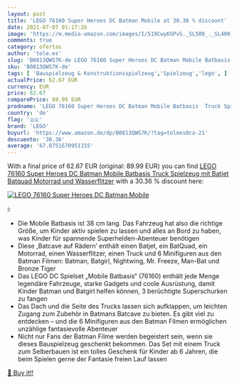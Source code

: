 ```yaml
---
layout: post
title: 'LEGO 76160 Super Heroes DC Batman Mobile at 30.36 % discount'
date: 2021-07-07 01:17:26
image: 'https://m.media-amazon.com/images/I/519CwyKGPvS._SL500_._SL400_.jpg'
comments: true
category: ofertas
author: 'tole.es'
slug: 'B0813QWS7K-de LEGO 76160 Super Heroes DC Batman Mobile Batbasis Truck...'
sku: 'B0813QWS7K-de'
tags: [ 'Bauspielzeug & Konstruktionsspielzeug','Spielzeug','lego', ]
actualPrice: 62.67 EUR
currency: EUR
price: 62.67
comparePrice: 89.99 EUR
prodname: 'LEGO 76160 Super Heroes DC Batman Mobile Batbasis  Truck Spielzeug mit Batjet  Batquad  Motorrad und Wasserflitzer'
country: 'de'
flag: '🇩🇪'
brand: 'LEGO'
buyurl: 'https://www.amazon.de/dp/B0813QWS7K/?tag=tolees0ca-21'
descuento: '30.36'
average: '67.0751670951155'
---
```


With a final price of 62.67 EUR (original: 89.99 EUR) you can find [LEGO 76160 Super Heroes DC Batman Mobile Batbasis  Truck Spielzeug mit Batjet  Batquad  Motorrad und Wasserflitzer](https://www.amazon.de/dp/B0813QWS7K/?tag=tolees0ca-21) with a  30.36 % discount here:

[![LEGO 76160 Super Heroes DC Batman Mobile](https://m.media-amazon.com/images/I/519CwyKGPvS._SL500_._SL400_.jpg)](https://www.amazon.de/dp/B0813QWS7K/?tag=tolees0ca-21)

ℹ️:

- Die Mobile Batbasis ist 38 cm lang. Das Fahrzeug hat also die richtige Größe, um Kinder aktiv spielen zu lassen und alles an Bord zu haben, was Kinder für spannende Superhelden-Abenteuer benötigen
- Diese ,Batcave auf Rädern’ enthält einen Batjet, ein BatQuad, ein Motorrad, einen Wasserflitzer, einen Truck und 6 Minifiguren aus den Batman Filmen: Batman, Batgirl, Nightwing, Mr. Freeze, Man-Bat und Bronze Tiger
- Das LEGO DC Spielset „Mobile Batbasis“ (76160) enthält jede Menge legendäre Fahrzeuge, starke Gadgets und coole Ausrüstung, damit Kinder Batman und Batgirl helfen können, 3 berüchtigte Superschurken zu fangen
- Das Dach und die Seite des Trucks lassen sich aufklappen, um leichten Zugang zum Zubehör in Batmans Batcave zu bieten. Es gibt viel zu entdecken – und die 6 Minifiguren aus den Batman Filmen ermöglichen unzählige fantasievolle Abenteuer
- Nicht nur Fans der Batman Filme werden begeistert sein, wenn sie dieses Bauspielzeug geschenkt bekommen. Das Set mit einem Truck zum Selberbauen ist ein tolles Geschenk für Kinder ab 6 Jahren, die beim Spielen gerne der Fantasie freien Lauf lassen

[🛒 Buy it!!](https://www.amazon.de/dp/B0813QWS7K/?tag=tolees0ca-21)
